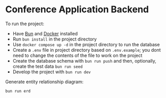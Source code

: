 # Conference Application Backend

To run the project:

- Have [Bun](https://bun.sh/) and [Docker](https://www.docker.com/products/docker-desktop/) installed
- Run `bun install` in the project directory
- Use `docker compose up -d` in the project directory to run the database
- Create a `.env` file in project directory based on `.env.example`; you dont need to change the contents of the file to work on the project
- Create the database schema with `bun run push` and then, optionally, create the test data `bun run seed`
- Develop the project with `bun run dev`

Generate entity relationship diagram:

```
bun run erd
```
